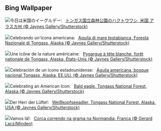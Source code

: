 ## Bing Wallpaper
![](https://www.bing.com/th?id=OHR.EagleTree_JA-JP2152046616_UHD.jpg&w=1000)今日は米国のイーグルデー:&nbsp;&ensp;[トンガス国立森林公園のハクトウワシ, 米国 アラスカ州 (© Jaynes Gallery/Shutterstock)](https://www.bing.com/th?id=OHR.EagleTree_JA-JP2152046616_UHD.jpg)
<br><br/>
![](https://www.bing.com/th?id=OHR.EagleTree_IT-IT7463150874_UHD.jpg&w=1000)Celebrando un'icona americana:&nbsp;&ensp;[Aquila di mare testabianca, Foresta Nazionale di Tongass, Alaska (© Jaynes Gallery/Shutterstock)](https://www.bing.com/th?id=OHR.EagleTree_IT-IT7463150874_UHD.jpg)
<br><br/>
![](https://www.bing.com/th?id=OHR.EagleTree_FR-FR7274315529_UHD.jpg&w=1000)Une icône de la nature américaine:&nbsp;&ensp;[Pygargue à tête blanche, forêt nationale de Tongass, Alaska, États-Unis (© Jaynes Gallery/Shutterstock)](https://www.bing.com/th?id=OHR.EagleTree_FR-FR7274315529_UHD.jpg)
<br><br/>
![](https://www.bing.com/th?id=OHR.EagleTree_ES-ES4749135117_UHD.jpg&w=1000)Celebración de un icono estadounidense:&nbsp;&ensp;[Águila americana, bosque nacional Tongass, Alaska, EE.UU. (© Jaynes Gallery/Shutterstock)](https://www.bing.com/th?id=OHR.EagleTree_ES-ES4749135117_UHD.jpg)
<br><br/>
![](https://www.bing.com/th?id=OHR.EagleTree_EN-GB5214088719_UHD.jpg&w=1000)Celebrating an American Icon:&nbsp;&ensp;[Bald eagle, Tongass National Forest, Alaska (© Jaynes Gallery/Shutterstock)](https://www.bing.com/th?id=OHR.EagleTree_EN-GB5214088719_UHD.jpg)
<br><br/>
![](https://www.bing.com/th?id=OHR.EagleTree_DE-DE3991605617_UHD.jpg&w=1000)Der Herr der Lüfte!:&nbsp;&ensp;[Weißkopfseeadler, Tongass National Forest, Alaska, USA (© Jaynes Gallery/Shutterstock)](https://www.bing.com/th?id=OHR.EagleTree_DE-DE3991605617_UHD.jpg)
<br><br/>
![](https://www.bing.com/th?id=OHR.Fawn_PT-BR1155184891_UHD.jpg&w=1000)Vamos lá!:&nbsp;&ensp;[Corça correndo na grama na Normandia, França (© Gerard Lacz/Minden)](https://www.bing.com/th?id=OHR.Fawn_PT-BR1155184891_UHD.jpg)
<br><br/>
